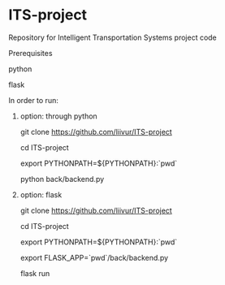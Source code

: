 # ITS-project
Repository for Intelligent Transportation Systems project code

Prerequisites

python

flask

In order to run:

1. option: through python
   
   git clone https://github.com/liivur/ITS-project
   
   cd ITS-project
   
   export PYTHONPATH=${PYTHONPATH}:\`pwd\`
   
   python back/backend.py

   
2. option: flask
   
   git clone https://github.com/liivur/ITS-project
   
   cd ITS-project
   
   export PYTHONPATH=${PYTHONPATH}:\`pwd\`
   
   export FLASK_APP=\`pwd\`/back/backend.py
   
   flask run